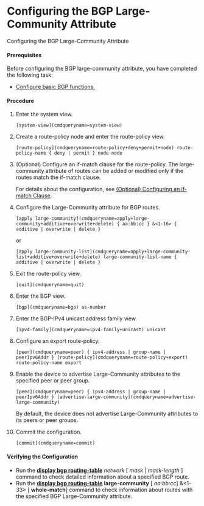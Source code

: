Configuring the BGP Large-Community Attribute
=============================================

Configuring the BGP Large-Community Attribute

#### Prerequisites

Before configuring the BGP large-community attribute, you have completed the following task:

* [Configure basic BGP functions.](vrp_bgp_cfg_0014.html)

#### Procedure

1. Enter the system view.
   
   
   ```
   [system-view](cmdqueryname=system-view)
   ```
2. Create a route-policy node and enter the route-policy view.
   
   
   ```
   [route-policy](cmdqueryname=route-policy+deny+permit+node) route-policy-name { deny | permit } node node
   ```
3. (Optional) Configure an if-match clause for the route-policy. The large-community attribute of routes can be added or modified only if the routes match the if-match clause.
   
   
   
   For details about the configuration, see [(Optional) Configuring an if-match Clause](vrp_route-policy_cfg_0014.html).
4. Configure the Large-Community attribute for BGP routes.
   
   
   ```
   [apply large-community](cmdqueryname=apply+large-community+additive+overwrite+delete) { aa:bb:cc } &<1-16> { additive | overwrite | delete }
   ```
   
   or
   
   ```
   [apply large-community-list](cmdqueryname=apply+large-community-list+additive+overwrite+delete) large-community-list-name { additive | overwrite | delete }
   ```
5. Exit the route-policy view.
   
   
   ```
   [quit](cmdqueryname=quit)
   ```
6. Enter the BGP view.
   
   
   ```
   [bgp](cmdqueryname=bgp) as-number
   ```
7. Enter the BGP-IPv4 unicast address family view.
   
   
   ```
   [ipv4-family](cmdqueryname=ipv4-family+unicast) unicast
   ```
8. Configure an export route-policy.
   
   
   ```
   [peer](cmdqueryname=peer) { ipv4-address | group-name | peerIpv6Addr } [route-policy](cmdqueryname=route-policy+export) route-policy-name export
   ```
9. Enable the device to advertise Large-Community attributes to the specified peer or peer group.
   
   
   ```
   [peer](cmdqueryname=peer) { ipv4-address | group-name | peerIpv6Addr } [advertise-large-community](cmdqueryname=advertise-large-community)
   ```
   
   
   
   By default, the device does not advertise Large-Community attributes to its peers or peer groups.
10. Commit the configuration.
    
    
    ```
    [commit](cmdqueryname=commit)
    ```

#### Verifying the Configuration

* Run the [**display bgp routing-table**](cmdqueryname=display+bgp+routing-table) *network* [ *mask* | *mask-length* ] command to check detailed information about a specified BGP route.
* Run the [**display bgp routing-table**](cmdqueryname=display+bgp+routing-table+large-community+whole-match) **large-community** [ *aa:bb:cc*] &<1-33> [ **whole-match**] command to check information about routes with the specified BGP Large-Community attribute.